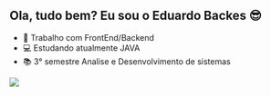 ## Ola, tudo bem? Eu sou o Eduardo Backes 😎

- 🔭 Trabalho com FrontEnd/Backend
- 💻 Estudando atualmente JAVA
- 📚 3° semestre Analise e Desenvolvimento de sistemas

<div> 
  <a href="https://www.linkedin.com/in/eduardo-abne-backes-da-silva-25b90525a" target="_blank"><img src="https://img.shields.io/badge/-LinkedIn-%230077B5?style=for-the-badge&logo=linkedin&logoColor=white" target="_blank"></a> 
  
</div>

